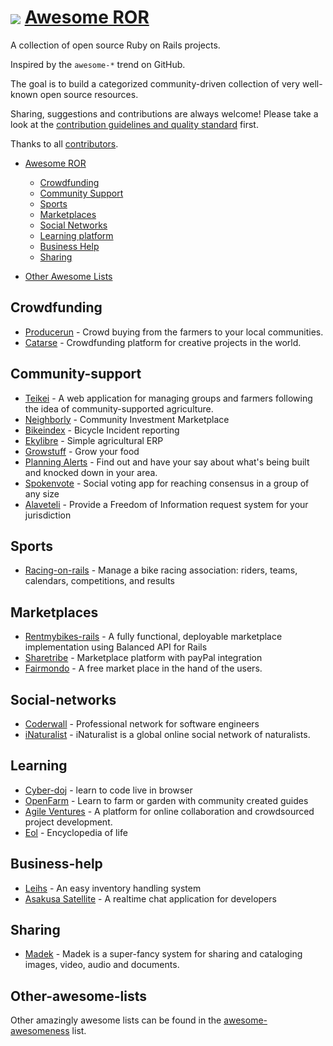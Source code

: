 # <img src="http://rubyonrails.org/images/rails.png" align="absmiddle"/> <a href="#">Awesome ROR</a>

A collection of open source Ruby on Rails projects.

Inspired by the `awesome-*` trend on GitHub.

The goal is to build a categorized community-driven collection of very well-known open source resources.

Sharing, suggestions and contributions are always welcome! Please take a look at the [contribution guidelines and quality standard](https://github.com/itmilos/awesome-open-ror/blob/master/CONTRIBUTING.md) first.

Thanks to all [contributors](https://github.com/markets/awesome-ruby/graphs/contributors).

* [Awesome ROR](#awesome-ror)
  * [Crowdfunding](#crowdfunding)
  * [Community Support](#community-support)
  * [Sports](#sports)
  * [Marketplaces](#marketplaces)
  * [Social Networks](#social-networks)
  * [Learning platform](#learning)
  * [Business Help](#business-help)
  * [Sharing](#sharing)
  
  

* [Other Awesome Lists](#other-awesome-lists)

## Crowdfunding 

* [Producerun](https://github.com/producerun/producerun) - Crowd buying from the farmers to your local communities.
* [Catarse](https://github.com/catarse/catarse) - Crowdfunding platform for creative projects in the world.

## Community-support 

* [Teikei](https://github.com/teikei/teikei) - A web application for managing groups and farmers following the idea of community-supported agriculture.
* [Neighborly](https://github.com/neighborly/) - Community Investment Marketplace 
* [Bikeindex](https://github.com/bikeindex/bike_index) - Bicycle Incident reporting
* [Ekylibre](https://github.com/ekylibre/ekylibre) - Simple agricultural ERP 
* [Growstuff](https://github.com/Growstuff/growstuff) - Grow your food
* [Planning Alerts](https://github.com/openaustralia/planningalerts-app) - Find out and have your say about what's being built and knocked down in your area.
* [Spokenvote](https://github.com/Spokenvote/spokenvote) - Social voting app for reaching consensus in a group of any size
* [Alaveteli](https://github.com/mysociety/alaveteli) - Provide a Freedom of Information request system for your jurisdiction


## Sports 

* [Racing-on-rails](https://github.com/scottwillson/racing_on_rails) - Manage a bike racing association: riders, teams, calendars, competitions, and results

## Marketplaces

* [Rentmybikes-rails](https://github.com/balanced/rentmybikes-rails) - A fully functional, deployable marketplace implementation using Balanced API for Rails
* [Sharetribe](https://www.sharetribe.com) - Marketplace platform with payPal integration
* [Fairmondo](https://github.com/fairmondo/fairmondo) - A free market place in the hand of the users. 


## Social-networks

* [Coderwall](https://coderwall.com/) - Professional network for software engineers 
* [iNaturalist](https://github.com/inaturalist/inaturalist) - iNaturalist is a global online social network of naturalists.

## Learning

* [Cyber-doj](http://cyber-dojo.org/) - learn to code live in browser
* [OpenFarm](https://github.com/openfarmcc/OpenFarm) - Learn to farm or garden with community created guides
* [Agile Ventures](https://github.com/AgileVentures/WebsiteOne) - A platform for online collaboration and crowdsourced project development.
* [Eol](https://github.com/EOL/eol) - Encyclopedia of life

## Business-help

* [Leihs](https://github.com/zhdk/leihs) - An easy inventory handling system 
* [Asakusa Satellite](http://www.codefirst.org/AsakusaSatellite) - A realtime chat application for developers 

## Sharing 

* [Madek](https://github.com/zhdk/madek) - Madek is a super-fancy system for sharing and cataloging images, video, audio and documents.

## Other-awesome-lists 

Other amazingly awesome lists can be found in the [awesome-awesomeness](https://github.com/bayandin/awesome-awesomeness) list.
